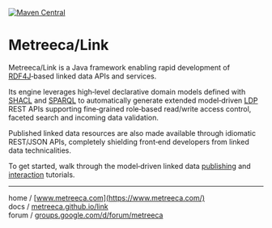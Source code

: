 
[![Maven Central](https://img.shields.io/maven-central/v/com.metreeca/link.svg)](com.metreeca:link)

# Metreeca/Link

Metreeca/Link is a Java framework enabling rapid development of [RDF4J](http://rdf4j.org)‑based linked data APIs and services.

Its engine leverages high‑level declarative domain models defined with [SHACL](https://www.w3.org/TR/shacl/) and [SPARQL](https://www.w3.org/TR/sparql11-overview/) to automatically generate extended model‑driven [LDP](https://www.w3.org/TR/ldp-primer/) REST APIs supporting fine‑grained role‑based read/write access control, faceted search and incoming data validation.

Published linked data resources are also made available through idiomatic REST/JSON APIs, completely shielding front‑end developers from linked data technicalities.

To get started, walk through the model‑driven linked data [publishing](https://metreeca.github.io/link/latest/tutorials/linked-data-publishing/) and [interaction](https://metreeca.github.io/link/latest/tutorials/linked-data-interaction/) tutorials.

---

home / [www.metreeca.com](https://www.metreeca.com/)  
docs / [metreeca.github.io/link](https://metreeca.github.io/link)  
forum / [groups.google.com/d/forum/metreeca](https://groups.google.com/d/forum/metreeca)
